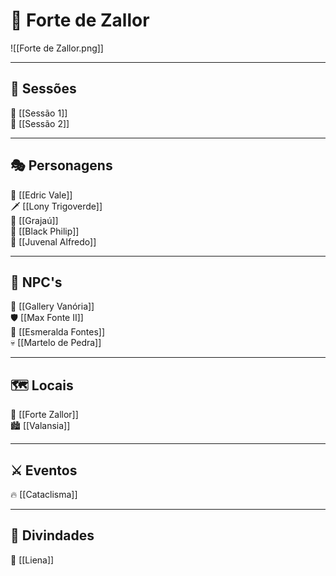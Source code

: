 # 🏰 Forte de Zallor
![[Forte de Zallor.png]]

---

## 📜 Sessões  
🔹 [[Sessão 1]]  
🔹 [[Sessão 2]]  

---

## 🎭 Personagens  
🏹 [[Edric Vale]]  
🗡️ [[Lony Trigoverde]]  
🦅 [[Grajaú]]  
🐏 [[Black Philip]]  
🎩 [[Juvenal Alfredo]]  

---

## 👥 NPC's  
👑 [[Gallery Vanória]]  
🛡️ [[Max Fonte II]]  
🐎 [[Esmeralda Fontes]]  
💀 [[Martelo de Pedra]]  

---

## 🗺️ Locais  
🏰 [[Forte Zallor]]  
🏙️ [[Valansia]]  

---

## ⚔️ Eventos  
🔥 [[Cataclisma]]  

---

## 🔱 Divindades  
🌙 [[Liena]]  
